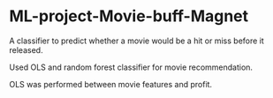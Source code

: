 # ML-project-Movie-buff-Magnet
A classifier to predict whether a movie would be a hit or miss before it released.

Used OLS and random forest classifier for movie recommendation.

OLS was performed between movie features and profit.
